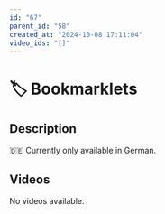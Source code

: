 ```yaml
---
id: "67"
parent_id: "58"
created_at: "2024-10-08 17:11:04"
video_ids: "[]"
---
```


# 🏷️ Bookmarklets

## Description

🇩🇪 Currently only available in German.

## Videos

No videos available.
